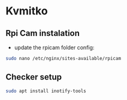 # Kvmitko

## Rpi Cam instalation
- update the rpicam folder config:
```bash
sudo nano /etc/nginx/sites-available/rpicam
```


## Checker setup
```bash
sudo apt install inotify-tools
```

